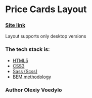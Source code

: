 # Price Cards Layout

### [Site link](https://architerra.github.io/price-cards-layout/)

Layout supports only desktop versions

### The tech stack is:

- [HTML5](https://en.wikipedia.org/wiki/HTML5)
- [CSS3](https://en.wikipedia.org/wiki/Cascading_Style_Sheets)
- [Sass (Scss)](https://sass-lang.com/)
- [BEM methodology](https://en.bem.info/methodology/)

### Author Olexiy Voedylo
